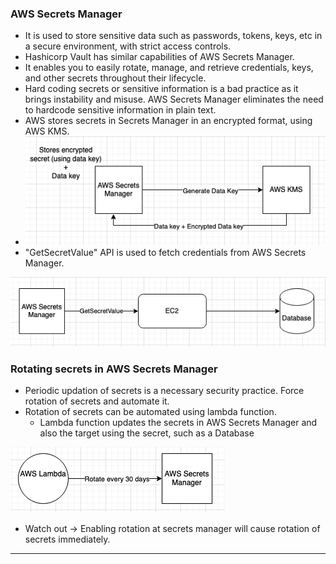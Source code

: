 
### AWS Secrets Manager

- It is used to store sensitive data such as passwords, tokens, keys, etc in a secure environment, with strict access controls.
- Hashicorp Vault has similar capabilities of AWS Secrets Manager.
- It enables you to easily rotate, manage, and retrieve credentials, keys, and other secrets throughout their lifecycle.
- Hard coding secrets or sensitive information is a bad practice as it brings instability and misuse. AWS Secrets Manager eliminates the need to hardcode sensitive information in plain text.
- AWS stores secrets in Secrets Manager in an encrypted format, using AWS KMS.
- ![secretencryptioninsmusingkms.png](Attachments/secretencryptioninsmusingkms.png)
- "GetSecretValue" API is used to fetch credentials from AWS Secrets Manager.

![awssecretsmanager.png](Attachments/awssecretsmanager.png)

### Rotating secrets in AWS Secrets Manager

- Periodic updation of secrets is a necessary security practice. Force rotation of secrets and automate it.
- Rotation of secrets can be automated using lambda function.
	- Lambda function updates the secrets in AWS Secrets Manager and also the target using the secret, such as a Database

![secretrotationinsmusinglambda.png](Attachments/secretrotationinsmusinglambda.png)

- Watch out -> Enabling rotation at secrets manager will cause rotation of secrets immediately.


---
